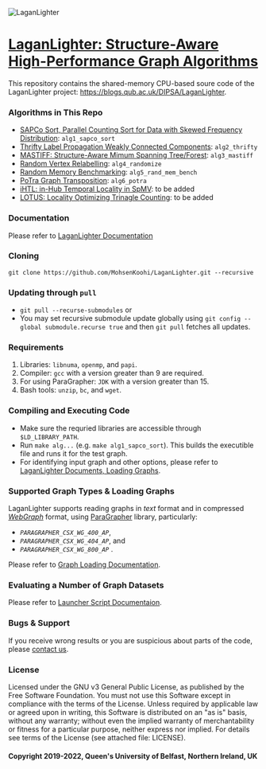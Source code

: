 ![LaganLighter](docs/images/lagan.jpg)

# [LaganLighter:  Structure-Aware High-Performance Graph Algorithms](https://blogs.qub.ac.uk/DIPSA/LaganLighter/)

This repository contains the shared-memory CPU-based soure code of the LaganLighter project: https://blogs.qub.ac.uk/DIPSA/LaganLighter.   

### Algorithms in This Repo
 - [SAPCo Sort, Parallel Counting Sort for Data with Skewed Frequency Distribution](docs/1.0-sapco.md): `alg1_sapco_sort`
 - [Thrifty Label Propagation Weakly Connected Components](docs/2.0-thrifty.md): `alg2_thrifty`
 - [MASTIFF: Structure-Aware Mimum Spanning Tree/Forest](docs/3.0-mastiff.md): `alg3_mastiff`
 - [Random Vertex Relabelling](docs/4.0-random-relabeling.md): `alg4_randomize`
 - [Random Memory Benchmarking](docs/5.0-random-mem-bench.md): `alg5_rand_mem_bench`
 - [PoTra Graph Transposition](docs/6.0-potra.md): `alg6_potra`
  - [iHTL: in-Hub Temporal Locality in SpMV](docs/7.0-ihtl.md): to be added
 - [LOTUS: Locality Optimizing Trinagle Counting](docs/8.0-lotus.md): to be added

### Documentation
Please refer to [LaganLighter Documentation](docs/readme.md)

### Cloning 
`git clone https://github.com/MohsenKoohi/LaganLighter.git --recursive`

### Updating through `pull`
- `git pull --recurse-submodules` or
- You may set recursive submodule update globally using `git config --global submodule.recurse true` and then `git pull` fetches all updates.

### Requirements
1. Libraries: `libnuma`, `openmp`, and `papi`. 
2. Compiler: `gcc` with a version greater than 9 are required.
3. For using ParaGrapher: `JDK` with a version greater than 15.
4. Bash tools: `unzip`, `bc`,  and `wget`.

### Compiling and Executing Code
 - Make sure the requried libraries are accessible through `$LD_LIBRARY_PATH`.
 - Run `make alg...` (e.g. `make alg1_sapco_sort`). This builds the executible file and runs it for the test graph. 
 - For identifying input graph and other options, please refer to [LaganLighter Documents, Loading Graphs](docs/0.2-loading.md).
 
### Supported Graph Types & Loading Graphs
LaganLighter supports reading graphs in *text* format and in compressed *[WebGraph](https://webgraph.di.unimi.it/)* format, using
[ParaGrapher](https://github.com/MohsenKoohi/ParaGrapher) library, 
particularly:
  - *`PARAGRAPHER_CSX_WG_400_AP`*, 
  - *`PARAGRAPHER_CSX_WG_404_AP`*, and
  - *`PARAGRAPHER_CSX_WG_800_AP`* .

Please refer to [Graph Loading Documentation](docs/0.2-loading.md).

### Evaluating a Number of Graph Datasets

Please refer to [Launcher Script Documentaion](docs/0.3-launcher.md).
 
### Bugs & Support

If you receive wrong results or you are suspicious about parts of the code, 
please [contact us](https://orcid.org/0000-0002-7465-8003).

### License

Licensed under the GNU v3 General Public License, as published by the Free Software Foundation. 
You must not use this Software except in compliance with the terms of the License. 
Unless required by applicable law or agreed upon in writing, this Software is distributed 
on an "as is" basis, without any warranty; without even the implied warranty of 
merchantability or fitness for a particular purpose, neither express nor implied. 
For details see terms of the License (see attached file: LICENSE). 

#### Copyright 2019-2022, Queen's University of Belfast, Northern Ireland, UK
